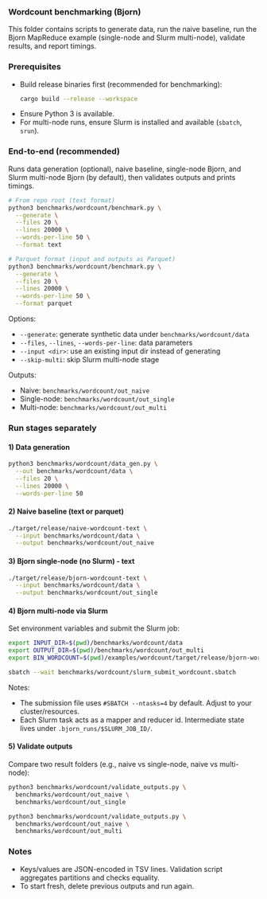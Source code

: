 ### Wordcount benchmarking (Bjorn)

This folder contains scripts to generate data, run the naive baseline, run the Bjorn MapReduce example (single-node and Slurm multi-node), validate results, and report timings.

### Prerequisites
- Build release binaries first (recommended for benchmarking):
  ```bash
  cargo build --release --workspace
  ```
- Ensure Python 3 is available.
- For multi-node runs, ensure Slurm is installed and available (`sbatch`, `srun`).

### End-to-end (recommended)
Runs data generation (optional), naive baseline, single-node Bjorn, and Slurm multi-node Bjorn (by default), then validates outputs and prints timings.

```bash
# From repo root (text format)
python3 benchmarks/wordcount/benchmark.py \
  --generate \
  --files 20 \
  --lines 20000 \
  --words-per-line 50 \
  --format text

# Parquet format (input and outputs as Parquet)
python3 benchmarks/wordcount/benchmark.py \
  --generate \
  --files 20 \
  --lines 20000 \
  --words-per-line 50 \
  --format parquet
```
Options:
- `--generate`: generate synthetic data under `benchmarks/wordcount/data`
- `--files`, `--lines`, `--words-per-line`: data parameters
- `--input <dir>`: use an existing input dir instead of generating
- `--skip-multi`: skip Slurm multi-node stage

Outputs:
- Naive: `benchmarks/wordcount/out_naive`
- Single-node: `benchmarks/wordcount/out_single`
- Multi-node: `benchmarks/wordcount/out_multi`

### Run stages separately

#### 1) Data generation
```bash
python3 benchmarks/wordcount/data_gen.py \
  --out benchmarks/wordcount/data \
  --files 20 \
  --lines 20000 \
  --words-per-line 50
```

#### 2) Naive baseline (text or parquet)
```bash
./target/release/naive-wordcount-text \
  --input benchmarks/wordcount/data \
  --output benchmarks/wordcount/out_naive
```

#### 3) Bjorn single-node (no Slurm) - text
```bash
./target/release/bjorn-wordcount-text \
  --input benchmarks/wordcount/data \
  --output benchmarks/wordcount/out_single
```

#### 4) Bjorn multi-node via Slurm
Set environment variables and submit the Slurm job:
```bash
export INPUT_DIR=$(pwd)/benchmarks/wordcount/data
export OUTPUT_DIR=$(pwd)/benchmarks/wordcount/out_multi
export BIN_WORDCOUNT=$(pwd)/examples/wordcount/target/release/bjorn-wordcount

sbatch --wait benchmarks/wordcount/slurm_submit_wordcount.sbatch
```
Notes:
- The submission file uses `#SBATCH --ntasks=4` by default. Adjust to your cluster/resources.
- Each Slurm task acts as a mapper and reducer id. Intermediate state lives under `.bjorn_runs/$SLURM_JOB_ID/`.

#### 5) Validate outputs
Compare two result folders (e.g., naive vs single-node, naive vs multi-node):
```bash
python3 benchmarks/wordcount/validate_outputs.py \
  benchmarks/wordcount/out_naive \
  benchmarks/wordcount/out_single

python3 benchmarks/wordcount/validate_outputs.py \
  benchmarks/wordcount/out_naive \
  benchmarks/wordcount/out_multi
```

### Notes
- Keys/values are JSON-encoded in TSV lines. Validation script aggregates partitions and checks equality.
- To start fresh, delete previous outputs and run again.
